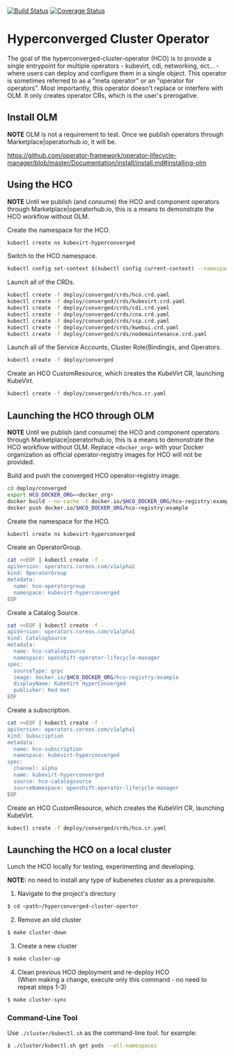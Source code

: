 
[![Build Status](https://travis-ci.org/rwsu/hyperconverged-cluster-operator.svg?branch=master)](https://travis-ci.org/rwsu/hyperconverged-cluster-operator)
[![Coverage Status](https://coveralls.io/repos/github/rwsu/hyperconverged-cluster-operator/badge.svg?branch=master&service=github)](https://coveralls.io/github/rwsu/hyperconverged-cluster-operator?branch=master)

# Hyperconverged Cluster Operator

The goal of the hyperconverged-cluster-operator (HCO) is to provide a single
entrypoint for multiple operators - kubevirt, cdi, networking, ect... - where
users can deploy and configure them in a single object. This operator is
sometimes referred to as a "meta operator" or an "operator for operators".
Most importantly, this operator doesn't replace or interfere with OLM.
It only creates operator CRs, which is the user's prerogative.

## Install OLM
**NOTE**
OLM is not a requirement to test.  Once we publish operators through
Marketplace|operatorhub.io, it will be.

https://github.com/operator-framework/operator-lifecycle-manager/blob/master/Documentation/install/install.md#installing-olm

## Using the HCO

**NOTE**
Until we publish (and consume) the HCO and component operators through
Marketplace|operatorhub.io, this is a means to demonstrate the HCO workflow
without OLM.

Create the namespace for the HCO.
```bash
kubectl create ns kubevirt-hyperconverged
```

Switch to the HCO namespace.
```bash
kubectl config set-context $(kubectl config current-context) --namespace=kubevirt-hyperconverged
```

Launch all of the CRDs.
```bash
kubectl create -f deploy/converged/crds/hco.crd.yaml
kubectl create -f deploy/converged/crds/kubevirt.crd.yaml
kubectl create -f deploy/converged/crds/cdi.crd.yaml
kubectl create -f deploy/converged/crds/cna.crd.yaml
kubectl create -f deploy/converged/crds/ssp.crd.yaml
kubectl create -f deploy/converged/crds/kwebui.crd.yaml
kubectl create -f deploy/converged/crds/nodemaintenance.crd.yaml
```

Launch all of the Service Accounts, Cluster Role(Binding)s, and Operators.
```bash
kubectl create -f deploy/converged
```

Create an HCO CustomResource, which creates the KubeVirt CR, launching KubeVirt.
```bash
kubectl create -f deploy/converged/crds/hco.cr.yaml
```

## Launching the HCO through OLM

**NOTE**
Until we publish (and consume) the HCO and component operators through
Marketplace|operatorhub.io, this is a means to demonstrate the HCO workflow
without OLM. Replace `<docker_org>` with your Docker organization
as official operator-registry images for HCO will not be provided.

Build and push the converged HCO operator-registry image.

```bash
cd deploy/converged
export HCO_DOCKER_ORG=<docker_org>
docker build --no-cache -t docker.io/$HCO_DOCKER_ORG/hco-registry:example -f Dockerfile .
docker push docker.io/$HCO_DOCKER_ORG/hco-registry:example
```

Create the namespace for the HCO.
```bash
kubectl create ns kubevirt-hyperconverged
```

Create an OperatorGroup.
```bash
cat <<EOF | kubectl create -f -
apiVersion: operators.coreos.com/v1alpha2
kind: OperatorGroup
metadata:
  name: hco-operatorgroup
  namespace: kubevirt-hyperconverged
EOF
```

Create a Catalog Source.
```bash
cat <<EOF | kubectl create -f -
apiVersion: operators.coreos.com/v1alpha1
kind: CatalogSource
metadata:
  name: hco-catalogsource
  namespace: openshift-operator-lifecycle-manager
spec:
  sourceType: grpc
  image: docker.io/$HCO_DOCKER_ORG/hco-registry:example
  displayName: KubeVirt HyperConverged
  publisher: Red Hat
EOF
```

Create a subscription.
```bash
cat <<EOF | kubectl create -f -
apiVersion: operators.coreos.com/v1alpha1
kind: Subscription
metadata:
  name: hco-subscription
  namespace: kubevirt-hyperconverged
spec:
  channel: alpha
  name: kubevirt-hyperconverged
  source: hco-catalogsource
  sourceNamespace: openshift-operator-lifecycle-manager
EOF
```

Create an HCO CustomResource, which creates the KubeVirt CR, launching KubeVirt.
```bash
kubectl create -f deploy/converged/crds/hco.cr.yaml
```

## Launching the HCO on a local cluster

Lunch the HCO locally for testing, experimenting and developing.

**NOTE:** no need to install any type of kubenetes cluster as a prerequisite.

1. Navigate to the project's directory
```bash
$ cd <path>/hyperconverged-cluster-opertor
```
2. Remove an old cluster
```bash
$ make cluster-down
```
3. Create a new cluster
```bash
$ make cluster-up
```
4. Clean previous HCO deployment and re-deploy HCO \
   (When making a change, execute only this command - no need to repeat steps 1-3)
```bash
$ make cluster-sync
```
### Command-Line Tool
Use `./cluster/kubectl.sh` as the command-line tool. for example:
```bash
$ ./cluster/kubectl.sh get pods --all-namespaces
```
